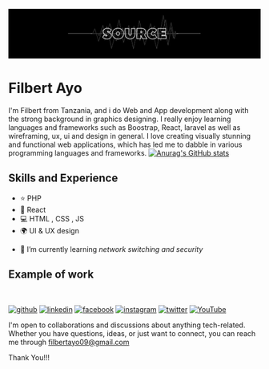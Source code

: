 
![Design and Development](https://github.com/FilbertAyo/FilbertAyo/blob/main/source.png)

# Filbert Ayo
I'm Filbert from Tanzania, and i do Web and App development along with the strong background in graphics designing. I really enjoy learning languages and frameworks such as Boostrap, React, laravel as well as wireframing, ux, ui and design in general. I love creating visually stunning and functional web applications, which has led me to dabble in various programming languages and frameworks.
[![Anurag's GitHub stats](https://github-readme-stats.vercel.app/api?username=FilbertAyo)](https://github.com/anuraghazra/github-readme-stats)
## Skills and Experience
* ⭐ PHP
* 🔲 React
* 💻 HTML , CSS , JS
* 🌍 UI & UX design

- 🌱 I’m currently learning *network switching and security*
## Example of work
<img src = "" />

[<img src='https://cdn.jsdelivr.net/npm/simple-icons@3.0.1/icons/github.svg' alt='github' height='40'>](https://github.com/FilbertAyo)  [<img src='https://cdn.jsdelivr.net/npm/simple-icons@3.0.1/icons/linkedin.svg' alt='linkedin' height='40'>](https://www.linkedin.com/in/FilbertAyo/)  [<img src='https://cdn.jsdelivr.net/npm/simple-icons@3.0.1/icons/facebook.svg' alt='facebook' height='40'>](https://www.facebook.com/KibegiTz)  [<img src='https://cdn.jsdelivr.net/npm/simple-icons@3.0.1/icons/instagram.svg' alt='instagram' height='40'>](https://www.instagram.com/k_i_b_e_g_i/)  [<img src='https://cdn.jsdelivr.net/npm/simple-icons@3.0.1/icons/twitter.svg' alt='twitter' height='40'>](https://twitter.com/Kibegi_09)  [<img src='https://cdn.jsdelivr.net/npm/simple-icons@3.0.1/icons/youtube.svg' alt='YouTube' height='40'>](https://www.youtube.com/channel/KibegiSource)  


I'm open to collaborations and discussions about anything tech-related. Whether you have questions, ideas, or just want to connect, you can reach me through filbertayo09@gmail.com


 Thank You!!!

